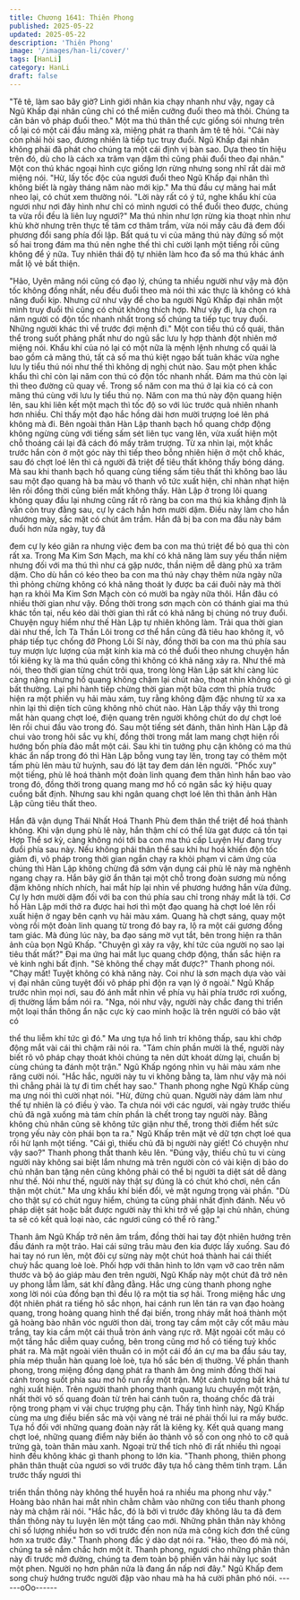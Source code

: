 ```yaml
---
title: Chương 1641: Thiên Phong
published: 2025-05-22
updated: 2025-05-22
description: 'Thiên Phong'
image: '/images/han-li/cover/'
tags: [HanLi]
category: HanLi
draft: false
---
```


"Tê tê, làm sao bây giờ? Linh giới nhân kia chạy nhanh như vậy,
ngay cả Ngũ Khấp đại nhân cũng chỉ có thể miễn cưỡng đuổi theo
mà thôi. Chúng ta căn bản vô pháp đuổi theo."
Một ma thú thân thể cực giống sói nhưng trên cổ lại có một cái
đầu mãng xà, miệng phát ra thanh âm tê tê hỏi.
"Cái này còn phải hỏi sao, đương nhiên là tiếp tục truy đuổi. Ngũ
Khấp đại nhân không phải đã phát cho chúng ta một cái định vị
bàn sao. Dựa theo tín hiệu trên đó, dù cho là cách xa trăm vạn
dặm thì cũng phải đuổi theo đại nhân."
Một con thú khác ngoại hình cực giống lợn rừng nhưng song nhĩ
rất dài mở miệng nói.
"Hừ, lấy tốc độc của ngươi đuổi theo Ngũ Khấp đại nhân thì
không biết là ngày tháng năm nào mới kịp."
Ma thú đầu cự mãng hai mắt nheo lại, có chút xem thường nói.
"Lời này rất có ý tứ, nghe khẩu khí của ngươi như nơi đây hình
như chỉ có mình ngươi có thể đuổi theo được, chúng ta vừa rồi
đều là liên luỵ ngươi?"
Ma thú nhìn như lợn rừng kia thoạt nhìn như khù khờ nhưng trên
thực tế tâm cơ thâm trầm, vừa nói mấy câu đã đem đối phương
đổi sang phía đối lập.
Bất quá tu vi của mãng thú này đứng số một số hai trong đám ma
thú nên nghe thế thì chỉ cười lạnh một tiếng rồi cũng không để ý
nữa. Tuy nhiên thái độ tự nhiên làm hco đa số ma thú khác ánh
mắt lộ vẻ bất thiện.

"Hảo, Uyên mãng nói cũng có đạo lý, chúng ta nhiều người như
vậy mà độn tốc không đồng nhất, nếu đều đuổi theo mà nói thì
xác thực là không có khả năng đuổi kịp. Nhưng cứ như vậy để
cho ba người Ngũ Khấp đại nhân một mình truy đuổi thì cũng có
chút không thích hợp. Như vậy đi, lựa chọn ra năm người có độn
tốc nhanh nhất trong số chúng ta tiếp tục truy đuổi. Những người
khác thì về trước đợi mệnh đi."
Một con tiểu thú cổ quái, thân thể trong suốt phảng phất như do
ngũ sắc lưu ly hợp thành đột nhiên mở miệng nói.
Khẩu khí của nó lại có một nữa là mệnh lệnh nhưng cổ quái là
bao gồm cả mãng thú, tất cả số ma thú kiệt ngạo bất tuân khác
vừa nghe lưu ly tiểu thú nói như thế thì không dị nghị chút nào.
Sau một phen khắc khẩu thì chỉ còn lại năm con thú có độn tốc
nhanh nhất. Đám ma thú còn lại thì theo đường cũ quay về. Trong
số năm con ma thú ở lại kia có cả con mãng thú cùng với lưu ly
tiểu thú nọ.
Năm con ma thú này độn quang hiện lên, sau khi liên kết một
mạch thì tốc độ so với lúc trước quả nhiên nhanh hơn nhiều. Chỉ
thấy một đạo hắc hồng dài hơn mười trượng loé lên phá không
mà đi.
Bên ngoài thân Hàn Lập thanh bạch hồ quang chớp động không
ngừng cùng với tiếng sấm sét liên tục vang lên, vừa xuất hiện một
chỗ thoáng cái lại đã cách đó mấy trăm trượng. Từ xa nhìn lại,
một khắc trước hắn còn ở một góc này thì tiếp theo bỗng nhiên
hiện ở một chỗ khác, sau đó chợt loé lên thì cả người đã triệt để
tiêu thất không thấy bóng dáng.
Mà sau khi thanh bạch hồ quang cùng tiếng sấm tiêu thất thì
không bao lâu sau một đạo quang hà ba màu vô thanh vô tức
xuất hiện, chỉ nhàn nhạt hiện lên rồi đồng thời cũng biến mất
không thấy. Hàn Lập ở trong lôi quang không quay đầu lại nhưng
cũng rất rõ ràng ba con ma thú kia khẳng định là vẫn còn truy
đằng sau, cự ly cách hắn hơn mười dặm.
Điều này làm cho hắn nhướng mày, sắc mặt có chút âm trầm.
Hắn đã bị ba con ma đầu này bám đuổi hơn nửa ngày, tuy đã

đem cự ly kéo giãn ra nhưng việc đem ba con ma thú triệt để bỏ
qua thì còn rất xa. Trong Ma Kim Sơn Mạch, ma khí có khả năng
làm suy yếu thần niệm nhưng đối với ma thú thì như cá gặp
nước, thần niệm dễ dàng phủ xa trăm dặm.
Cho dù hắn có kéo theo ba con ma thú này chạy thêm nửa ngày
nữa thì phỏng chừng không có khả năng thoát ly được ba cái đuôi
này mà thời hạn ra khỏi Ma Kim Sơn Mạch còn có mười ba ngày
nữa thôi. Hắn đâu có nhiều thời gian như vậy.
Đồng thời trong sơn mạch còn có thánh giai ma thú khác tồn tại,
nếu kéo dài thời gian thì rất có khả năng bị chúng nó truy đuổi.
Chuyện nguy hiểm như thế Hàn Lập tự nhiên không làm. Trải qua
thời gian dài như thế, Ích Tà Thần Lôi trong cơ thể hắn cũng đã
tiêu hao không ít, vô pháp tiếp tục chống đỡ Phong Lôi Sí này,
đồng thời ba con ma thú phía sau tuy mượn lực lượng của mặt
kính kia mà có thể đuổi theo nhưng chuyện hắn tối kiêng kỵ là ma
thú quần công thì không có khả năng xảy ra.
Như thế mà nói, theo thời gian từng chút trôi qua, trong lòng Hàn
Lập sát khí càng lúc càng nặng nhưng hồ quang không chậm lại
chút nào, thoạt nhìn không có gì bất thường. Lại phi hành tiếp
chừng thời gian một bữa cơm thì phía trước hiện ra một phiến vụ
hải màu xám, tuy rằng không đậm đặc nhưng từ xa xa nhìn lại thì
diện tích cũng không nhỏ chút nào. Hàn Lập thấy vậy thì trong
mắt hàn quang chợt loé, điện quang trên người không chút do dự
chợt loé lên rồi chui đầu vào trong đó.
Sau một tiếng sét đánh, thân hình Hàn Lập đã chui vào trong hôi
sắc vụ khí, đồng thời trong mắt lam mang chợt hiện rồi hướng
bốn phía đảo mắt một cái. Sau khi tin tưởng phụ cận không có ma
thú khác ẩn nấp trong đó thì Hàn Lập bỗng vung tay lên, trong tay
có thêm một tấm phù lên màu tử huỳnh, sau đó lật tay đem dán
lên người.
"Phốc xuy" một tiếng, phù lê hoá thành một đoàn linh quang đem
thân hình hắn bao vào trong đó, đồng thời trong quang mang mơ
hồ có ngân sắc ký hiệu quay cuồng bất định. Nhưng sau khi ngân
quang chợt loé lên thì thân ảnh Hàn Lập cũng tiêu thất theo.

Hắn đã vận dụng Thái Nhất Hoá Thanh Phù đem thân thể triệt để
hoá thành không. Khi vận dụng phù lê này, hắn thậm chí có thể
lừa gạt được cả tồn tại Hợp Thể sơ kỳ, càng không nói tới ba con
ma thú cấp Luyện Hư đang truy đuổi phía sau này. Nếu không
phải thân thể sau khi hư hoá khiến độn tốc giảm đi, vô pháp trong
thời gian ngắn chạy ra khỏi phạm vi cảm ứng của chúng thì Hàn
Lập không chừng đã sớm vận dụng cái phù lê này mà nghênh
ngang chạy ra.
Hắn bây giờ ẩn thân tại một chỗ trong đoàn sương mù nồng đậm
không nhích nhích, hai mắt híp lại nhìn về phương hướng hắn
vừa đứng.
Cự ly hơn mười dặm đối với ba con thú phía sau chỉ trong nháy
mắt là tới. Cơ hồ Hàn Lập mới thở ra được hai hơi thì một đạo
quang hà chợt loé lên rồi xuất hiện ở ngay bên cạnh vụ hải màu
xám. Quang hà chợt sáng, quay một vòng rồi một đoàn linh
quang từ trong đó bay ra, lộ ra một cái gương đồng tam giác.
Mà đúng lúc này, ba đạo sáng mờ vụt tắt, bên trong hiện ra thân
ảnh của bọn Ngũ Khấp.
"Chuyện gì xảy ra vậy, khí tức của người nọ sao lại tiêu thất mất?"
Đại ma ứng hai mắt lục quang chớp động, thần sắc hiện ra vẻ
kinh nghi bất định.
"Sẽ không thể chạy mất được?"
Thanh phong nói.
"Chạy mất! Tuyệt không có khả năng này. Coi như là sơn mạch
dựa vào vài vị đại nhân cũng tuyệt đối vô pháp phi độn ra vạn lý ở
ngoài."
Ngũ Khấp trước nhìn mọi nơi, sau đó ánh mắt nhìn về phía vụ hải
phía trước rơi xuống, dị thường lầm bầm nói ra.
"Nga, nói như vậy, người này chắc đang thi triển một loại thần
thông ẩn nặc cực kỳ cao minh hoặc là trên người có bảo vật có

thể thu liễm khí tức gì đó."
Ma ưng tựa hồ linh trí không thấp, sau khi chớp động mắt vài cái
thì chậm rãi nói ra.
"Tám chín phần mười là thế, người này biết rõ vô pháp chạy thoát
khỏi chúng ta nên dứt khoát dừng lại, chuẩn bị cùng chúng ta
đánh một trận."
Ngũ Khấp ngóng nhìn vụ hải màu xám nhe răng cười nói.
"Hắc hắc, người này tu vi không bằng ta, làm như vậy mà nói thì
chẳng phải là tự đi tìm chết hay sao."
Thanh phong nghe Ngũ Khấp cùng ma ưng nói thì cười nhạt nói.
"Hừ, đừng chủ quan. Người này dám làm như thế tự nhiên là có
điều ỷ vào. Ta chưa nói với các ngươi, vài ngày trước thiếu chủ đã
ngã xuống mà tám chín phần là chết trong tay người này. Bằng
không chủ nhân cũng sẽ không tức giận như thế, trong thời điểm
hết sức trọng yếu này còn phái bọn ta ra."
Ngũ Khấp trên mặt vẻ dữ tợn chợt loé qua rồi hừ lạnh một tiếng.
"Cái gì, thiếu chủ đã bị người này giết! Có chuyện như vậy sao?"
Thanh phong thất thanh kêu lên.
"Đúng vậy, thiếu chủ tu vi cùng người này không sai biệt lắm
nhưng mà trên người còn có vài kiện dị bảo do chủ nhân ban tặng
nên cũng không phải có thể bị người ta diệt sát dễ dàng như thế.
Nói như thế, người này thật sự đúng là có chút khó chơi, nên cẩn
thận một chút."
Ma ưng khẩu khí biến đổi, vẻ mặt ngưng trọng vài phần.
"Dù cho thật sự có chút nguy hiểm, chúng ta cũng phải nhất định
đánh. Nếu vô pháp diệt sát hoặc bắt được người này thì khi trở về
gặp lại chủ nhân, chúng ta sẽ có kết quả loại nào, các ngươi cũng
có thể rõ ràng."

Thanh âm Ngũ Khấp trở nên âm trầm, đồng thời hai tay đột nhiên
hướng trên đầu đánh ra một trảo. Hai cái sứng trâu màu đen kia
được lấy xuống. Sau đó hai tay nó run lên, một đôi cự sừng này
một chút hoá thành hai cái thiết chuỳ hắc quang loè loè. Phối hợp
với thân hình to lớn vạm vỡ cao trên năm thước và bộ áo giáp
màu đen trên người, Ngũ Khấp này một chút đã trở nên uy phong
lẫm lẫm, sát khí đằng đằng.
Hắc ưng cùng thanh phong nghe xong lời nói của đồng bạn thì
đều lộ ra một tia sợ hãi. Trong miệng hắc ưng đột nhiên phát ra
tiếng hô sắc nhọn, hai cánh run lên tán ra vạn đạo hoàng quang,
trong hoàng quang hình thể đại biến, trong nháy mắt hoá thành
một gã hoàng bào nhân vóc người thon dài, trong tay cầm một
cây cốt mâu màu trắng, tay kia cầm một cái thuẫ tròn ánh vàng
rực rỡ.
Mặt ngoài cốt mâu có một tầng hắc diễm quay cuồng, bên trong
cũng mơ hồ có tiếng tuỷ khốc phát ra. Mà mặt ngoài viên thuẫn có
in một cái đồ án cự ma ba đầu sáu tay, phía mép thuẫn hàn
quang loè loè, tựa hồ sắc bén dị thường.
Về phần thanh phong, trong miệng đồng dạng phát ra thanh âm
ông minh đồng thời hai cánh trong suốt phía sau mơ hồ run rẩy
một trận.
Một cảnh tượng bất khả tư nghị xuất hiện. Trên người thanh
phong thanh quang lưu chuyển một trận, nhất thời vô số quang
đoàn từ trên hai cánh tuôn ra, thoáng chốc đã trải rộng trong
phạm vi vài chục trượng phụ cận. Thấy tình hình này, Ngũ Khấp
cùng ma ưng điều biến sắc mà vội vàng né trái né phải thối lui ra
mấy bước. Tựa hồ đối với những quang đoàn này rất là kiêng kỵ.
Kết quả quang mang chợt loé, những quang điểm này biến ảo
thành vô số con ong nhỏ to cỡ quả trứng gà, toàn thân màu xanh.
Ngoại trừ thể tích nhỏ đi rất nhiều thì ngoại hình đều không khác
gì thanh phong to lớn kia.
"Thanh phong, thiên phong phân thân thuật của ngươi so với
trước đây tựa hồ càng thêm tinh trạm. Lần trước thấy ngươi thi

triển thần thông này không thể huyễn hoá ra nhiều ma phong như
vậy."
Hoàng bào nhân hai mắt nhìn chằm chằm vào những con tiểu
thanh phong này mà chậm rãi nói.
"Hắc hắc, đó là bởi vì trước đây không lâu ta đã đem thần thông
này tu luyện lên một tầng cao mới. Những phân thân này không
chỉ số lượng nhiều hơn so với trước đến non nửa mà công kích
đơn thể cũng hơn xa trước đây."
Thanh phong đắc ý dào dạt nói ra.
"Hảo, theo đó mà nói, chúng ta sẽ nắm chắc hơn một ít. Thanh
phong, ngươi cho những phân thân này đi trước mở đường,
chúng ta đem toàn bộ phiến vân hải này lục soát một phen. Người
nọ hơn phân nửa là đang ẩn nấp nơi đây."
Ngũ Khấp đem song chuỳ hướng trước người đập vào nhau mà
ha hả cười phân phó nói.
------oOo------
